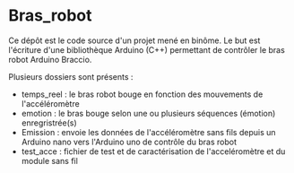 # Bras_robot


Ce dépôt est le code source d'un projet mené en binôme. Le but est l'écriture d'une bibliothèque Arduino (C++) permettant de contrôler le bras robot Arduino Braccio.

Plusieurs dossiers sont présents :
  - temps_reel : le bras robot bouge en fonction des mouvements de l'accéléromètre
  - emotion : le bras bouge selon une ou plusieurs séquences (émotion) enregristrée(s)
  - Emission : envoie les données de l'accéléromètre sans fils depuis un Arduino nano vers l'Arduino uno de contrôle du bras robot
  - test_acce : fichier de test et de caractérisation de l'acceléromètre et du module sans fil
